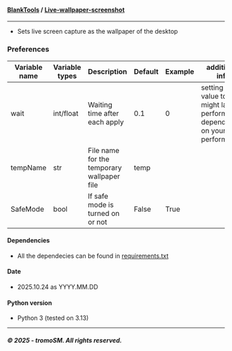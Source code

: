 #### **[BlankTools](https://github.com/tromoSM/BlankTools/)** / [Live-wallpaper-screenshot](https://github.com/tromoSM/BlankTools/tree/main/Live-wallpaper-screenshot)
****
- Sets live screen capture as the wallpaper of the desktop
  
### Preferences
| Variable name | Variable types | Description | Default | Example| additional info |
|----------|---------|----|---------------------------|------|-|
| wait | int/float | Waiting time after each apply | 0.1 | 0 | setting the value to 0 might lack performence depending on your pc's performence. |
| tempName | str | File name for the temporary wallpaper file | temp | |
| SafeMode | bool | If safe mode is turned on or not | False | True | |

#### Dependencies
- All the dependecies can be found in [requirements.txt](Requirements.txt)
#### Date
- 2025.10.24 as YYYY.MM.DD
#### Python version
- Python 3 (tested on 3.13)
***
##### © 2025 - tromoSM. All rights reserved.

